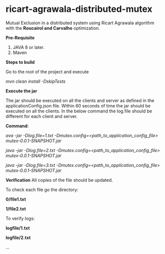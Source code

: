 # ricart-agrawala-distributed-mutex
Mutual Exclusion in a distributed system using Ricart Agrawala algorithm with the **Roucairol and Carvalho** optimization.

**Pre-Requisite**
1. JAVA 8 or later.
2. Maven

**Steps to build**

Go to the root of the project and execute

_mvn clean install -DskipTests_

**Execute the jar**

The jar should be executed on all the clients and server as defined in the applicationConfig.json file. Within 60 seconds of time the jar should be executed on all the clients.
In the below command the log.file should be different for each client and server.

**Command**:

_ava -jar -Dlog.file=1.txt -Dmutex.config=<path_to_application_config_file> mutex-0.0.1-SNAPSHOT.jar_

_java -jar -Dlog.file=2.txt -Dmutex.config=<path_to_application_config_file> mutex-0.0.1-SNAPSHOT.jar_

_java -jar -Dlog.file=3.txt -Dmutex.config=<path_to_application_config_file> mutex-0.0.1-SNAPSHOT.jar_

**Verification**
All copies of the file should be updated. 

To check each file go the directory:


**0/file1.txt**

**1/file2.txt**


To verify logs:

**logfile/1.txt**

**logfile/2.txt**

...



